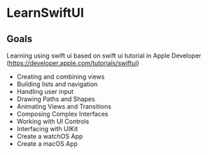 # LearnSwiftUI

## Goals
Learning using swift ui based on swift ui tutorial in Apple Developer (https://developer.apple.com/tutorials/swiftui)
- Creating and combining views
- Building lists and navigation
- Handling user input
- Drawing Paths and Shapes
- Animating Views and Transitions
- Composing Complex Interfaces
- Working with UI Controls
- Interfacing with UIKit
- Create a watchOS App
- Create a macOS App

